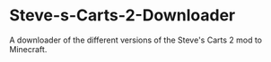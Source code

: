 Steve-s-Carts-2-Downloader
==========================

A downloader of the different versions of the Steve's Carts 2 mod to Minecraft.
